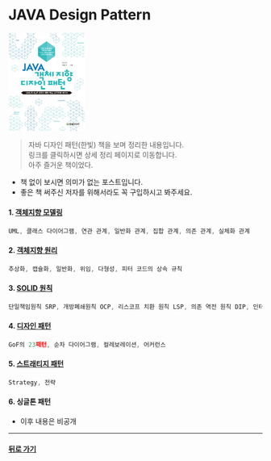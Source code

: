 JAVA Design Pattern
===
<img width="30%" height="30%" src="../img/java_designpattern.jpg"></img>

>자바 디자인 패턴(한빛) 책을 보며 정리한 내용입니다.<br/>
>링크를 클릭하시면 상세 정리 페이지로 이동합니다. <br/>
>아주 즐거운 책이었다.

* 책 없이 보시면 의미가 없는 포스트입니다.
* 좋은 책 써주신 저자를 위해서라도 꼭 구입하시고 봐주세요.

#### 1. [객체지향 모델링](http://1ilsang.blog.me/221104669002)
```javascript
UML, 클래스 다이어그램, 연관 관계, 일반화 관계, 집합 관계, 의존 관계, 실체화 관계
```

#### 2. [객체지향 원리](http://1ilsang.blog.me/221105550475)
```javascript
추상화, 캡슐화, 일반화, 위임, 다형성, 피터 코드의 상속 규칙
```

#### 3. [SOLID 원칙](http://1ilsang.blog.me/221105781167)
```javascript
단일책임원칙 SRP, 개방폐쇄원칙 OCP, 리스코프 치환 원칙 LSP, 의존 역전 원칙 DIP, 인터페이스 분리 원칙 ISP
```

#### 4. [디자인 패턴](http://1ilsang.blog.me/221119207865)
```javascript
GoF의 23패턴, 순차 다이어그램, 컬레보레이션, 어커런스
```

#### 5. [스트래티지 패턴](http://1ilsang.blog.me/221119257326)
```javascript
Strategy, 전략
```

#### 6. 싱글톤 패턴
- 이후 내용은 비공개

- - -
#### [뒤로 가기](./../../..)
